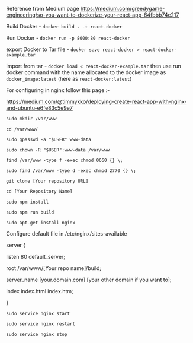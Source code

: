 Reference from Medium page https://medium.com/greedygame-engineering/so-you-want-to-dockerize-your-react-app-64fbbb74c217

Build Docker - `docker build . -t react-docker`

Run Docker - `docker run -p 8000:80 react-docker`

export Docker to Tar file - `docker save react-docker > react-docker-example.tar`

import from tar - `docker load < react-docker-example.tar` then use run docker command with the name allocated to the docker image as `docker_image:latest` (here as `react-docker:latest`)

For configuring in nginx follow this page :- 

https://medium.com/@timmykko/deploying-create-react-app-with-nginx-and-ubuntu-e6fe83c5e9e7

`sudo mkdir /var/www`

`cd /var/www/`

`sudo gpasswd -a "$USER" www-data`

`sudo chown -R "$USER":www-data /var/www`

`find /var/www -type f -exec chmod 0660 {} \;`

`sudo find /var/www -type d -exec chmod 2770 {} \;`

`git clone [Your repository URL]`

`cd [Your Repository Name]`

`sudo npm install`

`sudo npm run build`

`sudo apt-get install nginx`

Configure default file in /etc/nginx/sites-available

server {

   listen 80 default_server;

   root /var/www/[Your repo name]/build;

   server_name [your.domain.com] [your other domain if you want to];

   index index.html index.htm;

}

`sudo service nginx start`

`sudo service nginx restart`

`sudo service nginx stop`
